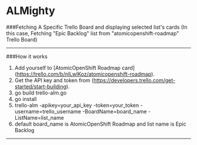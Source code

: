 # ALMighty

###Fetching A Specific Trello Board and displaying selected list's cards
(In this case, Fetching "Epic Backlog" list from "atomicopenshift-roadmap" Trello Board)

----
###How it works
1. Add yourself to [AtomicOpenShift Roadmap card] (https://trello.com/b/nlLwlKoz/atomicopenshift-roadmap).
2. Get the API key and token from (https://developers.trello.com/get-started/start-building).
3. go build trello-alm.go
4. go install
5. trello-alm -apikey=your_api_key -token=your_token -username=trello_username -BoardName=board_name  -ListName=list_name
6. default board_name is AtomicOpenShift Roadmap and list name is Epic Backlog

----
